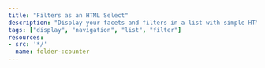 ```yaml
---
title: "Filters as an HTML Select"
description: "Display your facets and filters in a list with simple HTML selects"
tags: ["display", "navigation", "list", "filter"]
resources:
- src: '*/'
  name: folder-:counter
---
```


